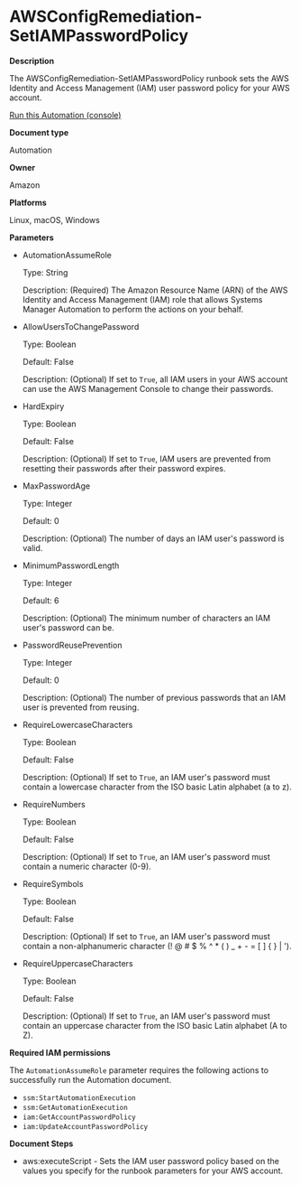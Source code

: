 # AWSConfigRemediation\-SetIAMPasswordPolicy<a name="automation-aws-set-iam-policy"></a>

**Description**

The AWSConfigRemediation\-SetIAMPasswordPolicy runbook sets the AWS Identity and Access Management \(IAM\) user password policy for your AWS account\.

[Run this Automation \(console\)](https://console.aws.amazon.com/systems-manager/automation/execute/AWSConfigRemediation-SetIAMPasswordPolicy)

**Document type**

Automation

**Owner**

Amazon

**Platforms**

Linux, macOS, Windows

**Parameters**
+ AutomationAssumeRole

  Type: String

  Description: \(Required\) The Amazon Resource Name \(ARN\) of the AWS Identity and Access Management \(IAM\) role that allows Systems Manager Automation to perform the actions on your behalf\.
+ AllowUsersToChangePassword

  Type: Boolean

  Default: False

  Description: \(Optional\) If set to `True`, all IAM users in your AWS account can use the AWS Management Console to change their passwords\.
+ HardExpiry

  Type: Boolean

  Default: False

  Description: \(Optional\) If set to `True`, IAM users are prevented from resetting their passwords after their password expires\.
+ MaxPasswordAge

  Type: Integer

  Default: 0

  Description: \(Optional\) The number of days an IAM user's password is valid\.
+ MinimumPasswordLength

  Type: Integer

  Default: 6

  Description: \(Optional\) The minimum number of characters an IAM user's password can be\.
+ PasswordReusePrevention

  Type: Integer

  Default: 0

  Description: \(Optional\) The number of previous passwords that an IAM user is prevented from reusing\.
+ RequireLowercaseCharacters

  Type: Boolean

  Default: False

  Description: \(Optional\) If set to `True`, an IAM user's password must contain a lowercase character from the ISO basic Latin alphabet \(a to z\)\.
+ RequireNumbers

  Type: Boolean

  Default: False

  Description: \(Optional\) If set to `True`, an IAM user's password must contain a numeric character \(0\-9\)\.
+ RequireSymbols

  Type: Boolean

  Default: False

  Description: \(Optional\) If set to `True`, an IAM user's password must contain a non\-alphanumeric character \(\! @ \# $ % ^ \* \( \) \_ \+ \- = \[ \] \{ \} \| '\)\.
+ RequireUppercaseCharacters

  Type: Boolean

  Default: False

  Description: \(Optional\) If set to `True`, an IAM user's password must contain an uppercase character from the ISO basic Latin alphabet \(A to Z\)\.

**Required IAM permissions**

The `AutomationAssumeRole` parameter requires the following actions to successfully run the Automation document\.
+ `ssm:StartAutomationExecution`
+ `ssm:GetAutomationExecution`
+ `iam:GetAccountPasswordPolicy`
+ `iam:UpdateAccountPasswordPolicy`

**Document Steps**
+ aws:executeScript \- Sets the IAM user password policy based on the values you specify for the runbook parameters for your AWS account\.